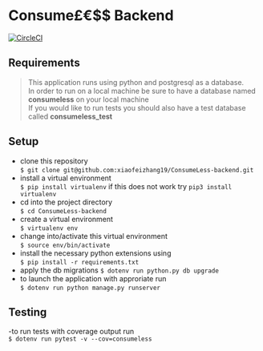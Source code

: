 # Consume£€$$ Backend
[![CircleCI](https://circleci.com/gh/xiaofeizhang19/ConsumeLess-backend.svg?style=svg)](https://circleci.com/gh/xiaofeizhang19/ConsumeLess-backend)

## Requirements
> This application runs using python and postgresql as a database.  
> In order to run on a local machine be sure to have a database named **consumeless** on your local machine  
> If you would like to run tests you should also have a test database called **consumeless_test**

## Setup

- clone this repository  
``` $ git clone git@github.com:xiaofeizhang19/ConsumeLess-backend.git ```
- install a virtual environment  
``` $ pip install virtualenv ``` if this does not work try ``` pip3 install virtualenv ```
- cd into the project directory  
``` $ cd ConsumeLess-backend ```
- create a virtual environment  
``` $ virtualenv env ```
- change into/activate this virtual environment  
``` $ source env/bin/activate ```
- install the necessary python extensions using  
``` $ pip install -r requirements.txt ```
- apply the db migrations
``` $ dotenv run python.py db upgrade ```
- to launch the application with approriate run  
``` $ dotenv run python manage.py runserver ```

## Testing
-to run tests with coverage output run  
``` $ dotenv run pytest -v --cov=consumeless ```
